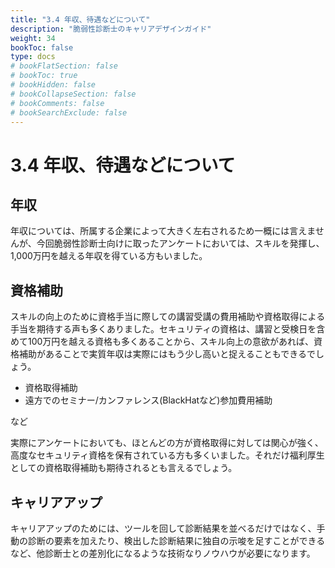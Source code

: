 ```yaml
---
title: "3.4 年収、待遇などについて"
description: "脆弱性診断士のキャリアデザインガイド"
weight: 34
bookToc: false
type: docs
# bookFlatSection: false
# bookToc: true
# bookHidden: false
# bookCollapseSection: false
# bookComments: false
# bookSearchExclude: false
---
```


# 3.4 年収、待遇などについて

## 年収
年収については、所属する企業によって大きく左右されるため一概には言えませんが、今回脆弱性診断士向けに取ったアンケートにおいては、スキルを発揮し、1,000万円を越える年収を得ている方もいました。

## 資格補助
スキルの向上のために資格手当に際しての講習受講の費用補助や資格取得による手当を期待する声も多くありました。セキュリティの資格は、講習と受検日を含めて100万円を越える資格も多くあることから、スキル向上の意欲があれば、資格補助があることで実質年収は実際にはもう少し高いと捉えることもできるでしょう。

* 資格取得補助
* 遠方でのセミナー/カンファレンス(BlackHatなど)参加費用補助

など

実際にアンケートにおいても、ほとんどの方が資格取得に対しては関心が強く、高度なセキュリティ資格を保有されている方も多くいました。それだけ福利厚生としての資格取得補助も期待されるとも言えるでしょう。

## キャリアアップ
キャリアアップのためには、ツールを回して診断結果を並べるだけではなく、手動の診断の要素を加えたり、検出した診断結果に独自の示唆を足すことができるなど、他診断士との差別化になるような技術なりノウハウが必要になります。